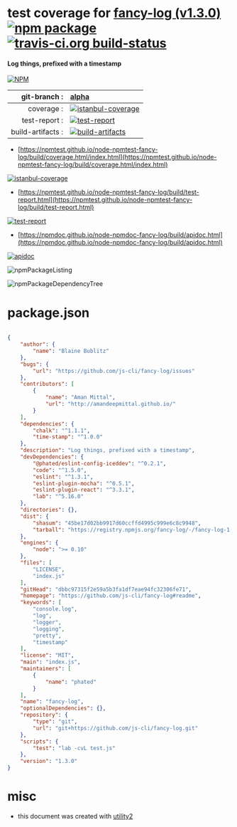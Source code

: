 # test coverage for  [fancy-log (v1.3.0)](https://github.com/js-cli/fancy-log#readme)  [![npm package](https://img.shields.io/npm/v/npmtest-fancy-log.svg?style=flat-square)](https://www.npmjs.org/package/npmtest-fancy-log) [![travis-ci.org build-status](https://api.travis-ci.org/npmtest/node-npmtest-fancy-log.svg)](https://travis-ci.org/npmtest/node-npmtest-fancy-log)
#### Log things, prefixed with a timestamp

[![NPM](https://nodei.co/npm/fancy-log.png?downloads=true&downloadRank=true&stars=true)](https://www.npmjs.com/package/fancy-log)

| git-branch : | [alpha](https://github.com/npmtest/node-npmtest-fancy-log/tree/alpha)|
|--:|:--|
| coverage : | [![istanbul-coverage](https://npmtest.github.io/node-npmtest-fancy-log/build/coverage.badge.svg)](https://npmtest.github.io/node-npmtest-fancy-log/build/coverage.html/index.html)|
| test-report : | [![test-report](https://npmtest.github.io/node-npmtest-fancy-log/build/test-report.badge.svg)](https://npmtest.github.io/node-npmtest-fancy-log/build/test-report.html)|
| build-artifacts : | [![build-artifacts](https://npmtest.github.io/node-npmtest-fancy-log/glyphicons_144_folder_open.png)](https://github.com/npmtest/node-npmtest-fancy-log/tree/gh-pages/build)|

- [https://npmtest.github.io/node-npmtest-fancy-log/build/coverage.html/index.html](https://npmtest.github.io/node-npmtest-fancy-log/build/coverage.html/index.html)

[![istanbul-coverage](https://npmtest.github.io/node-npmtest-fancy-log/build/screenCapture.buildCi.browser.%252Ftmp%252Fbuild%252Fcoverage.lib.html.png)](https://npmtest.github.io/node-npmtest-fancy-log/build/coverage.html/index.html)

- [https://npmtest.github.io/node-npmtest-fancy-log/build/test-report.html](https://npmtest.github.io/node-npmtest-fancy-log/build/test-report.html)

[![test-report](https://npmtest.github.io/node-npmtest-fancy-log/build/screenCapture.buildCi.browser.%252Ftmp%252Fbuild%252Ftest-report.html.png)](https://npmtest.github.io/node-npmtest-fancy-log/build/test-report.html)

- [https://npmdoc.github.io/node-npmdoc-fancy-log/build/apidoc.html](https://npmdoc.github.io/node-npmdoc-fancy-log/build/apidoc.html)

[![apidoc](https://npmdoc.github.io/node-npmdoc-fancy-log/build/screenCapture.buildCi.browser.%252Ftmp%252Fbuild%252Fapidoc.html.png)](https://npmdoc.github.io/node-npmdoc-fancy-log/build/apidoc.html)

![npmPackageListing](https://npmtest.github.io/node-npmtest-fancy-log/build/screenCapture.npmPackageListing.svg)

![npmPackageDependencyTree](https://npmtest.github.io/node-npmtest-fancy-log/build/screenCapture.npmPackageDependencyTree.svg)



# package.json

```json

{
    "author": {
        "name": "Blaine Bublitz"
    },
    "bugs": {
        "url": "https://github.com/js-cli/fancy-log/issues"
    },
    "contributors": [
        {
            "name": "Aman Mittal",
            "url": "http://amandeepmittal.github.io/"
        }
    ],
    "dependencies": {
        "chalk": "^1.1.1",
        "time-stamp": "^1.0.0"
    },
    "description": "Log things, prefixed with a timestamp",
    "devDependencies": {
        "@phated/eslint-config-iceddev": "^0.2.1",
        "code": "^1.5.0",
        "eslint": "^1.3.1",
        "eslint-plugin-mocha": "^0.5.1",
        "eslint-plugin-react": "^3.3.1",
        "lab": "^5.16.0"
    },
    "directories": {},
    "dist": {
        "shasum": "45be17d02bb9917d60ccffd4995c999e6c8c9948",
        "tarball": "https://registry.npmjs.org/fancy-log/-/fancy-log-1.3.0.tgz"
    },
    "engines": {
        "node": ">= 0.10"
    },
    "files": [
        "LICENSE",
        "index.js"
    ],
    "gitHead": "dbbc97315f2e59a5b3fa1df7eae94fc32306fe71",
    "homepage": "https://github.com/js-cli/fancy-log#readme",
    "keywords": [
        "console.log",
        "log",
        "logger",
        "logging",
        "pretty",
        "timestamp"
    ],
    "license": "MIT",
    "main": "index.js",
    "maintainers": [
        {
            "name": "phated"
        }
    ],
    "name": "fancy-log",
    "optionalDependencies": {},
    "repository": {
        "type": "git",
        "url": "git+https://github.com/js-cli/fancy-log.git"
    },
    "scripts": {
        "test": "lab -cvL test.js"
    },
    "version": "1.3.0"
}
```



# misc
- this document was created with [utility2](https://github.com/kaizhu256/node-utility2)
